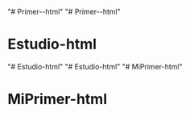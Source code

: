 "# Primer--html" 
"# Primer--html" 
# Estudio-html
"# Estudio-html" 
"# Estudio-html" 
"# MiPrimer-html" 
# MiPrimer-html
